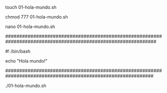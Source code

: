 touch 01-hola-mundo.sh

chmod 777 01-hola-mundo.sh

nano 01-hola-mundo.sh

##############################################################################################################

#! /bin/bash

echo "Hola mundo!"

#############################################################################################################

./01-hola-mundo.sh
